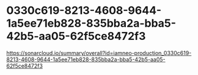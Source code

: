 # 0330c619-8213-4608-9644-1a5ee71eb828-835bba2a-bba5-42b5-aa05-62f5ce8472f3
https://sonarcloud.io/summary/overall?id=iamneo-production_0330c619-8213-4608-9644-1a5ee71eb828-835bba2a-bba5-42b5-aa05-62f5ce8472f3
